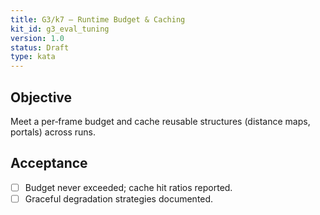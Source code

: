 ```yaml
---
title: G3/k7 — Runtime Budget & Caching
kit_id: g3_eval_tuning
version: 1.0
status: Draft
type: kata
---
```

## Objective
Meet a per‑frame budget and cache reusable structures (distance maps, portals) across runs.
## Acceptance
- [ ] Budget never exceeded; cache hit ratios reported.  
- [ ] Graceful degradation strategies documented.